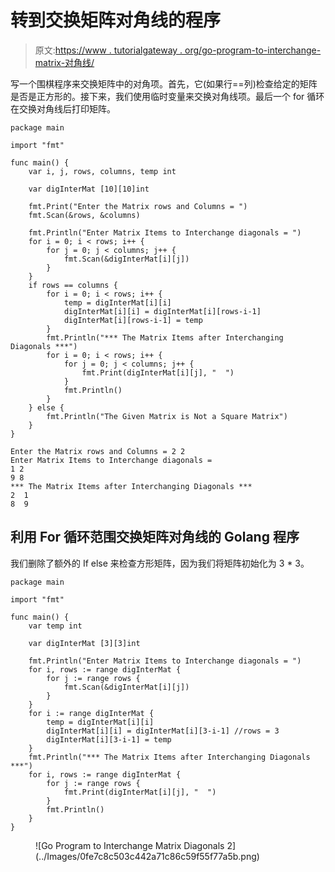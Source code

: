 # 转到交换矩阵对角线的程序

> 原文:[https://www . tutorialgateway . org/go-program-to-interchange-matrix-对角线/](https://www.tutorialgateway.org/go-program-to-interchange-matrix-diagonals/)

写一个围棋程序来交换矩阵中的对角项。首先，它(如果行==列)检查给定的矩阵是否是正方形的。接下来，我们使用临时变量来交换对角线项。最后一个 for 循环在交换对角线后打印矩阵。

```
package main

import "fmt"

func main() {
    var i, j, rows, columns, temp int

    var digInterMat [10][10]int

    fmt.Print("Enter the Matrix rows and Columns = ")
    fmt.Scan(&rows, &columns)

    fmt.Println("Enter Matrix Items to Interchange diagonals = ")
    for i = 0; i < rows; i++ {
        for j = 0; j < columns; j++ {
            fmt.Scan(&digInterMat[i][j])
        }
    }
    if rows == columns {
        for i = 0; i < rows; i++ {
            temp = digInterMat[i][i]
            digInterMat[i][i] = digInterMat[i][rows-i-1]
            digInterMat[i][rows-i-1] = temp
        }
        fmt.Println("*** The Matrix Items after Interchanging Diagonals ***")
        for i = 0; i < rows; i++ {
            for j = 0; j < columns; j++ {
                fmt.Print(digInterMat[i][j], "  ")
            }
            fmt.Println()
        }
    } else {
        fmt.Println("The Given Matrix is Not a Square Matrix")
    }
}
```

```
Enter the Matrix rows and Columns = 2 2
Enter Matrix Items to Interchange diagonals = 
1 2
9 8
*** The Matrix Items after Interchanging Diagonals ***
2  1  
8  9 
```

## 利用 For 循环范围交换矩阵对角线的 Golang 程序

我们删除了额外的 If else 来检查方形矩阵，因为我们将矩阵初始化为 3 * 3。

```
package main

import "fmt"

func main() {
    var temp int

    var digInterMat [3][3]int

    fmt.Println("Enter Matrix Items to Interchange diagonals = ")
    for i, rows := range digInterMat {
        for j := range rows {
            fmt.Scan(&digInterMat[i][j])
        }
    }
    for i := range digInterMat {
        temp = digInterMat[i][i]
        digInterMat[i][i] = digInterMat[i][3-i-1] //rows = 3
        digInterMat[i][3-i-1] = temp
    }
    fmt.Println("*** The Matrix Items after Interchanging Diagonals ***")
    for i, rows := range digInterMat {
        for j := range rows {
            fmt.Print(digInterMat[i][j], "  ")
        }
        fmt.Println()
    }
}
```

<figure class="wp-block-image size-large">![Go Program to Interchange Matrix Diagonals 2](../Images/0fe7c8c503c442a71c86c59f55f77a5b.png)</figure>